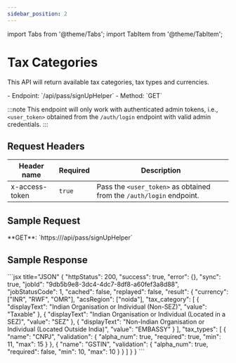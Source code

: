 ```yaml
---
sidebar_position: 2
---
```

import Tabs from '@theme/Tabs';
import TabItem from '@theme/TabItem';

# Tax Categories

This API will return available tax categories, tax types and currencies.

<div className="custom-block-peach">
- Endpoint: `/api/pass/signUpHelper` 
- Method: `GET`
</div>

:::note
This endpoint will only work with authenticated admin tokens, i.e., `<user_token>` obtained from the `/auth/login` endpoint with valid admin credentials.
:::
## Request Headers

| Header name    | Required | Description                                                          |
| -------------- | -------- | -------------------------------------------------------------------- |
| x-access-token | `true`   | Pass the `<user_token>` as obtained from the `/auth/login` endpoint. |

## Sample Request
<div className="custom-block-green">
 **GET**: `https://<api_url>/api/pass/signUpHelper`
</div>

## Sample Response
<Tabs>
    <TabItem value="ResponseJSON" label="Response JSON">
      ```jsx title="JSON"
{
   "httpStatus": 200,
   "success": true,
   "error": {},
   "sync": true,
   "jobId": "9db5b9e8-3dc4-4dc7-8df8-a60fef3a8d88",
   "jobStatusCode": 1,
   "cached": false,
   "replayed": false,
   "result": {
       "currency": ["INR", "RWF", "OMR"],
       "acsRegion": ["noida"],
       "tax_category": [
           {
               "displayText": "Indian Organisation or Individual (Non-SEZ)",
               "value": "Taxable"
           },
           {
               "displayText": "Indian Organisation or Individual (Located in a SEZ)",
               "value": "SEZ"
           },
           {
               "displayText": "Non-Indian Organisation or Individual (Located Outside India)",
               "value": "EMBASSY"
           }
       ],
       "tax_types": [
           {
               "name": "CNPJ",
               "validation": {
                   "alpha_num": true,
                   "required": true,
                   "min": 11,
                   "max": 15
               }
           },
           {
               "name": "GSTIN",
               "validation": {
                   "alpha_num": true,
                   "required": false,
                   "min": 10,
                   "max": 10
               }
           }
       ]
   }
}
```
</TabItem>
</Tabs>




